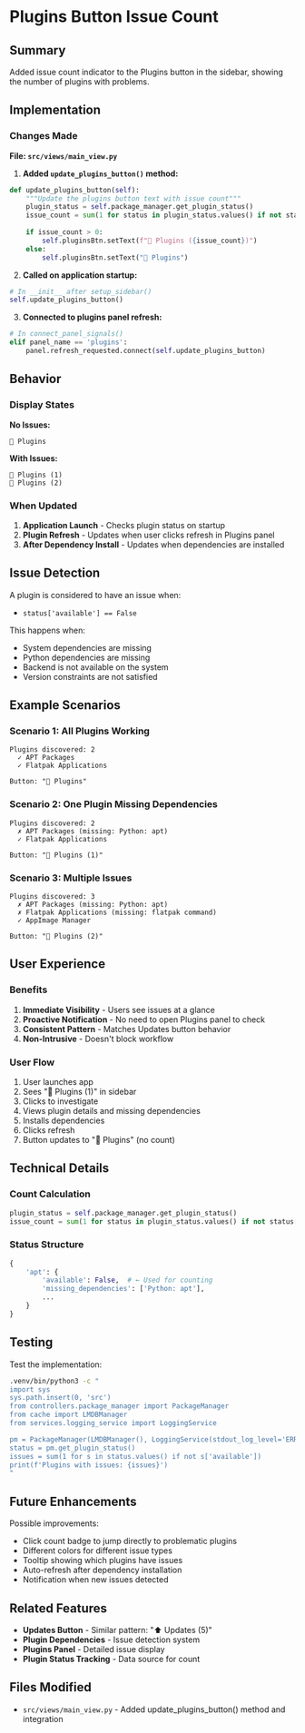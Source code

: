 # Plugins Button Issue Count

## Summary
Added issue count indicator to the Plugins button in the sidebar, showing the number of plugins with problems.

## Implementation

### Changes Made

**File: `src/views/main_view.py`**

1. **Added `update_plugins_button()` method:**
```python
def update_plugins_button(self):
    """Update the plugins button text with issue count"""
    plugin_status = self.package_manager.get_plugin_status()
    issue_count = sum(1 for status in plugin_status.values() if not status['available'])
    
    if issue_count > 0:
        self.pluginsBtn.setText(f"🔌 Plugins ({issue_count})")
    else:
        self.pluginsBtn.setText("🔌 Plugins")
```

2. **Called on application startup:**
```python
# In __init__ after setup_sidebar()
self.update_plugins_button()
```

3. **Connected to plugins panel refresh:**
```python
# In connect_panel_signals()
elif panel_name == 'plugins':
    panel.refresh_requested.connect(self.update_plugins_button)
```

## Behavior

### Display States

**No Issues:**
```
🔌 Plugins
```

**With Issues:**
```
🔌 Plugins (1)
🔌 Plugins (2)
```

### When Updated

1. **Application Launch** - Checks plugin status on startup
2. **Plugin Refresh** - Updates when user clicks refresh in Plugins panel
3. **After Dependency Install** - Updates when dependencies are installed

## Issue Detection

A plugin is considered to have an issue when:
- `status['available'] == False`

This happens when:
- System dependencies are missing
- Python dependencies are missing
- Backend is not available on the system
- Version constraints are not satisfied

## Example Scenarios

### Scenario 1: All Plugins Working
```
Plugins discovered: 2
  ✓ APT Packages
  ✓ Flatpak Applications

Button: "🔌 Plugins"
```

### Scenario 2: One Plugin Missing Dependencies
```
Plugins discovered: 2
  ✗ APT Packages (missing: Python: apt)
  ✓ Flatpak Applications

Button: "🔌 Plugins (1)"
```

### Scenario 3: Multiple Issues
```
Plugins discovered: 3
  ✗ APT Packages (missing: Python: apt)
  ✗ Flatpak Applications (missing: flatpak command)
  ✓ AppImage Manager

Button: "🔌 Plugins (2)"
```

## User Experience

### Benefits
1. **Immediate Visibility** - Users see issues at a glance
2. **Proactive Notification** - No need to open Plugins panel to check
3. **Consistent Pattern** - Matches Updates button behavior
4. **Non-Intrusive** - Doesn't block workflow

### User Flow
1. User launches app
2. Sees "🔌 Plugins (1)" in sidebar
3. Clicks to investigate
4. Views plugin details and missing dependencies
5. Installs dependencies
6. Clicks refresh
7. Button updates to "🔌 Plugins" (no count)

## Technical Details

### Count Calculation
```python
plugin_status = self.package_manager.get_plugin_status()
issue_count = sum(1 for status in plugin_status.values() if not status['available'])
```

### Status Structure
```python
{
    'apt': {
        'available': False,  # ← Used for counting
        'missing_dependencies': ['Python: apt'],
        ...
    }
}
```

## Testing

Test the implementation:
```bash
.venv/bin/python3 -c "
import sys
sys.path.insert(0, 'src')
from controllers.package_manager import PackageManager
from cache import LMDBManager
from services.logging_service import LoggingService

pm = PackageManager(LMDBManager(), LoggingService(stdout_log_level='ERROR'))
status = pm.get_plugin_status()
issues = sum(1 for s in status.values() if not s['available'])
print(f'Plugins with issues: {issues}')
"
```

## Future Enhancements

Possible improvements:
- Click count badge to jump directly to problematic plugins
- Different colors for different issue types
- Tooltip showing which plugins have issues
- Auto-refresh after dependency installation
- Notification when new issues detected

## Related Features

- **Updates Button** - Similar pattern: "⬆️ Updates (5)"
- **Plugin Dependencies** - Issue detection system
- **Plugins Panel** - Detailed issue display
- **Plugin Status Tracking** - Data source for count

## Files Modified

- `src/views/main_view.py` - Added update_plugins_button() method and integration
